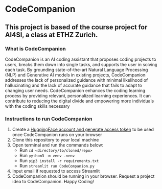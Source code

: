 # CodeCompanion
## This project is based of the course project for AI4SI, a class at ETHZ Zurich.

### What is CodeCompanion

CodeCompanion is an AI coding assistant that proposes coding projects to users, breaks them down into single tasks, and supports the user in solving each task. By grounding state-of-the-art Natural Language Processing (NLP) and Generative AI models in existing projects, CodeCompanion addresses the lack of personalized guidance with minimal likelihood of hallucinating and the lack of accurate guidance that fails to adapt to changing user needs. CodeCompanion enhances the coding learning process by providing relevant, personalized learning experiences. It can contribute to reducing the digital divide and empowering more individuals with the coding skills necessary 

### Instructions to run CodeCompanion

1. Create a [HuggingFace account and generate access token](https://huggingface.co/docs/hub/en/security-tokens) to be used once CodeCompanion runs on your browser
2. Clone this repository to your local machine
3. Open terminal and run the commands below:
    - Run `cd <directory/to/cloned/repo>`
    - Run `python3 -m venv .venv`
    - Run `pip3 install -r requirements.txt`
    - Run `streamlit run CodeCompanion.py`
4. Input email if requested to access Streamlit
5. CodeCompanion should be running in your browser. Request a project idea to CodeCompanion. Happy Coding!

